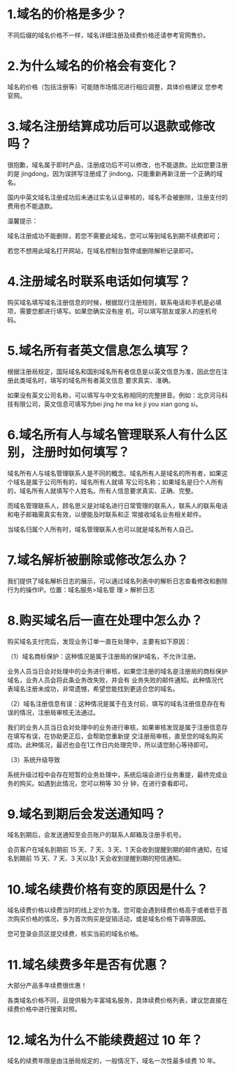 
# 1.域名的价格是多少？

不同后缀的域名价格不一样，域名详细注册及续费价格还请参考官网售价。

# 2.为什么域名的价格会有变化？

域名的价格（包括注册等）可能随市场情况进行相应调整，具体价格建议 您参考官网。

# 3.域名注册结算成功后可以退款或修改吗？

很抱歉，域名属于即时产品，注册成功后不可以修改，也不能退款。比如您要注册的是 jingdong，因为误拼写注册成了 jindong，只能重新再新注册一个正确的域名。

国内中英文域名注册成功后未通过实名认证审核的，域名不会被删除，注册支付的费用也不能退款。

温馨提示：

域名注册成功不能删除，若您不需要此域名，您可以等到域名到期不续费即可；

若您不想用此域名打开网站，在域名控制台暂停或删除解析记录即可。

# 4.注册域名时联系电话如何填写？

购买域名填写域名注册信息的时候，根据现行注册规则，联系电话和手机是必填项，需要您都进行填写。如果您确实没有座 机，可以填写朋友或家人的座机号码。

# 5.域名所有者英文信息怎么填写？

根据注册局规定，国际域名和国别域名所有者信息是以英文信息为准，因此您在注册此类域名时，填写的域名所有者英文信息 要求真实、准确。

如果没有英文公司名称，可以填写与中文名称相同的完整拼音。例如：北京河马科技有限公司，英文信息可填写为bei jing he ma ke ji you xian gong si。

# 6.域名所有人与域名管理联系人有什么区别，注册时如何填写？

域名所有人与域名管理联系人是不同的概念。域名所有人是域名的所有者，如果这个域名是属于公司所有的，域名所有人就填 写公司名称；如果域名是归个人所有的，域名所有人就填写个人姓名。所有人信息要求真实、正确、完整。

而域名管理联系人，顾名思义是对域名进行日常管理的联系人，联系人的联系电话和电子邮箱需真实有效，以便能及时联系和正 常接收域名业务相关邮件。

当域名归属个人所有时，域名管理联系人也可以就是域名所有人自己。

# 7.域名解析被删除或修改怎么办？

我们提供了域名解析日志的展示，可以通过域名列表中的解析日志查看修改和删除行为的操作IP。位置：域名服务>域名管 理 > 解析日志

# 8.购买域名后一直在处理中怎么办？

购买域名支付完后，发现业务订单一直在处理中，主要有如下原因：

（1）域名商标保护：这种情况是属于注册局的保护域名，不允许注册。

业务人员当日会对处理中的业务进行审核，如果您注册的域名是注册局的商标保护域名，业务人员会将此条业务改失败，并会有 业务失败的邮件通知。此种情况代表域名注册未成功，非常遗憾，希望您能找到更适合您的域名。

（2）域名注册信息有误：这种情况是属于在支付前，填写的域名注册信息存在有误的情况，注册局审核无法通过。

我们的业务人员当日会对处理中的业务进行审核，如果审核发现是属于注册信息存在填写有误，在协助更正后，会帮助您重新提 交注册局审核，直至您的域名购买成功。此种情况，最迟也会在1工作日内处理完毕，所以请您耐心等待即可。

（3）系统升级导致

系统升级过程中会存在短暂的业务处理中，系统后端会进行业务重提，最终完成业务的购买。如遇到此情况，您可以稍等 30 分 钟，在进行查看即可。

# 9.域名到期后会发送通知吗？

域名到期后，会发送通知至会员账户的联系人邮箱及注册手机号。

会员客户在域名到期前 15 天、7 天、3 天、1 天会收到提醒到期的邮件通知，在域名到期前 15 天、7 天、3 天以及1 天会收到提醒到期的短信通知。

# 10.域名续费价格有变的原因是什么？

域名续费价格以续费当时的线上定价为准。您可能会遇到续费价格高于或者低于首次购买价格的情况，多为首次购买是促销活动，或是域名价格下调等原因。

您可登录会员区提交续费，核实当前的域名价格。

# 11.域名续费多年是否有优惠？

大部分产品多年续费很优惠！

各类域名价格不同，且提供极为丰富域名服务，具体续费价格列表，建议您直接在续费价格中进行搜索对照。

# 12.域名为什么不能续费超过 10 年？

域名的续费年限是由注册局规定的，一般情况下，域名一次性最多续费 10 年。
